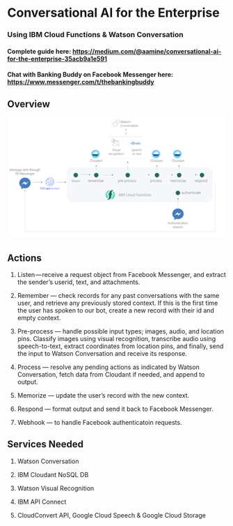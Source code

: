 # Conversational AI for the Enterprise
### Using IBM Cloud Functions & Watson Conversation

#### Complete guide here: https://medium.com/@aamine/conversational-ai-for-the-enterprise-35acb9a1e591
#### Chat with Banking Buddy on Facebook Messenger here: https://www.messenger.com/t/thebankingbuddy

## Overview
![overview](resources/guide/overview.png)

## Actions

1. Listen — receive a request object from Facebook Messenger, and extract the sender’s userid, text, and attachments.

2. Remember — check records for any past conversations with the same user, and retrieve any previously stored context. If this is the first time the user has spoken to our bot, create a new record with their id and empty context.

3. Pre-process — handle possible input types; images, audio, and location pins. Classify images using visual recognition, transcribe audio using speech-to-text, extract coordinates from location pins, and finally, send the input to Watson Conversation and receive its response.

4. Process — resolve any pending actions as indicated by Watson Conversation, fetch data from Cloudant if needed, and append to output.

5. Memorize — update the user’s record with the new context.

6. Respond — format output and send it back to Facebook Messenger.

7. Webhook — to handle Facebook authenticatoin requests.

## Services Needed

1. Watson Conversation

2. IBM Cloudant NoSQL DB

3. Watson Visual Recognition

4. IBM API Connect

5. CloudConvert API, Google Cloud Speech & Google Cloud Storage
